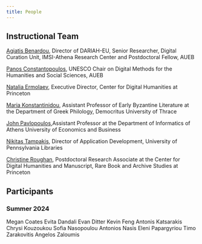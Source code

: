 ```yaml
---
title: People
---
```


## Instructional Team

[Agiatis Benardou](http://www.dcu.gr/en/%CE%B1%CE%B3%CE%B9%CE%AC%CF%84%CE%B9%CF%82-%CE%BC%CF%80%CE%B5%CE%BD%CE%AC%CF%81%CE%B4%CE%BF%CF%85/), Director of DARIAH-EU, Senior Researcher, Digital Curation Unit, IMSI-Athena Research Center and Postdoctoral Fellow, AUEB

[Panos Constantopoulos](https://www.aueb.gr/en/faculty_page/constantopoulos-panos), UNESCO Chair on Digital Methods for the Humanities and Social Sciences, AUEB

[Natalia Ermolaev](https://cdh.princeton.edu/people/natasha-ermolaev/), Executive Director, Center for Digital Humanities at Princeton

[Maria Konstantinidou](https://hellenicstudies.duth.gr/teachers/maria-konstantinidou-en/), Assistant Professor of Early Byzantine Literature at the Department of Greek Philology, Democritus University of Thrace

[John Pavlopoulos](https://ipavlopoulos.github.io/),Assistant Professor at the Department of Informatics of Athens University of Economics and Business

[Nikitas Tampakis](https://www.library.upenn.edu/detail/person/nikitas-tampakis), Director of Application Development, University of Pennsylvania Libraries

[Christine Roughan](https://marbas.princeton.edu/people/christine-roughan), Postdoctoral Research Associate at the Center for Digital Humanities and Manuscript, Rare Book and Archive Studies at Princeton 


## Participants

### Summer 2024

Megan Coates
Evita Dandali
Evan Ditter
Kevin Feng
Antonis Katsarakis
Chrysi Kouzoukou
Sofia Nasopoulou
Antonios Nasis
Eleni Papargyriou
Timo Zarakovitis
Angelos Zaloumis
